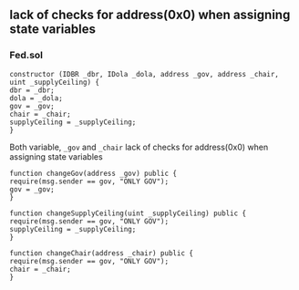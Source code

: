 ## lack of checks for address(0x0) when assigning state variables

### Fed.sol

```solidity
constructor (IDBR _dbr, IDola _dola, address _gov, address _chair, uint _supplyCeiling) {
dbr = _dbr;
dola = _dola;
gov = _gov;
chair = _chair;
supplyCeiling = _supplyCeiling;
}
```

Both variable, `_gov` and `_chair` lack of checks for address(0x0) when assigning state variables

```solidity
function changeGov(address _gov) public {
require(msg.sender == gov, "ONLY GOV");
gov = _gov;
}
```

```solidity
function changeSupplyCeiling(uint _supplyCeiling) public {
require(msg.sender == gov, "ONLY GOV");
supplyCeiling = _supplyCeiling;
}
```

```solidity
function changeChair(address _chair) public {
require(msg.sender == gov, "ONLY GOV");
chair = _chair;
}
```

